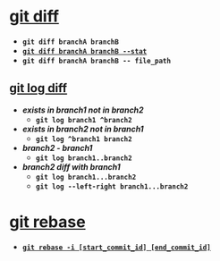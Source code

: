 # [git diff](https://git-scm.com/docs/git-diff)
* **`git diff branchA branchB`**<br>
* **[`git diff branchA branchB --stat`](https://blog.csdn.net/yzpbright/article/details/54143129)**<br>
* **`git diff branchA branchB -- file_path`**<br>

## [git log diff](https://www.cnblogs.com/zndxall/p/13897859.html)
* ***exists in branch1 not in branch2***<br>
   * **`git log branch1 ^branch2`**
* ***exists in branch2 not in branch1***<br>
   * **`git log ^branch1 branch2`**
* ***branch2 - branch1***<br>
    * **`git log branch1..branch2`**
* ***branch2 diff with branch1***<br>
    * **`git log branch1...branch2`**
    * **`git log --left-right branch1...branch2`**

# [git rebase](https://git-scm.com/docs/git-rebase)
* **[`git rebase -i [start_commit_id] [end_commit_id]`](https://www.jianshu.com/p/4a8f4af4e803)**
